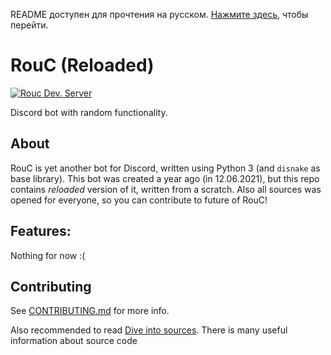 README доступен для прочтения на русском. [Нажмите здесь](https://github.com/EgorBron/RouC/blob/master/ru_README.md), чтобы перейти. 

# RouC (Reloaded)

[![Rouc Dev. Server](https://img.shields.io/discord/862265365350449182?color=%232813fb&label=RouC%20Dev.%20server&style=flat-square)](https://discord.gg/bJkW8SSEeY)

Discord bot with random functionality.

## About

RouC is yet another bot for Discord, written using Python 3 (and `disnake` as base library).
This bot was created a year ago (in 12.06.2021), but this repo contains *reloaded* version of it, written from a scratch.
Also all sources was opened for everyone, so you can contribute to future of RouC!

## Features:

Nothing for now :(
<!--* Moderation (IN PROGRESS) 
* - Basic moderation commands (ban, unban, kick, mute or timeout, warn-system)
* - Busy Mode for moderators
* - Automoderation (for CAPSLOCK, "bad words", etc.)
* - Logging system 
* Fun (IN PROGRESS) 
* - Tic-tac-toe
* - Quiz
* Utility (IN PROGRESS) 
* - Random quotes
* - Transliteration
* - Calculator
* - other, I will add it soon
* Music (IN PROGRESS)
* - Music control (play, queue, pause and etc. commands)
* - Support for YouTube, Spotify, Bandcamp, Soundcloud
* Information (IN PROGRESS)
* - About server
* - About user
* - Leaderboards
* Economy (IN PROGRESS)
* - Standard economy commands
* Other
* - Level system -->

## Contributing

See [CONTRIBUTING.md](https://github.com/EgorBron/RouC/blob/master/CONTRIBUTING.md) for more info.

Also recommended to read [Dive into sources](https://github.com/EgorBron/RouC/blob/master/dive_into_sources.md). There is many useful information about source code
